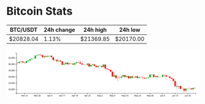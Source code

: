 # Bitcoin Stats

BTC/USDT|24h change|24h high|24h low|
|---|---|---|---|
|$20828.04|1.13%|$21369.85|$20170.00|

<img src="./chart.svg">
